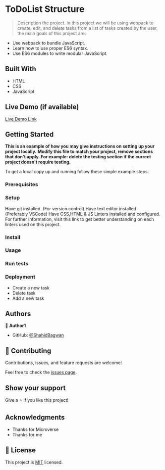 # ToDoList Structure

> Description the project.
In this project we will be using webpack to create, edit, and delete tasks from a list of tasks created by the user, the main goals of this project are:

- Use webpack to bundle JavaScript.
- Learn how to use proper ES6 syntax.
- Use ES6 modules to write modular JavaScript.

## Built With

- HTML
- CSS
- JavaScript

## Live Demo (if available)

[Live Demo Link](https://livedemo.com)


## Getting Started

**This is an example of how you may give instructions on setting up your project locally.**
**Modify this file to match your project, remove sections that don't apply. For example: delete the testing section if the currect project doesn't require testing.**


To get a local copy up and running follow these simple example steps.

### Prerequisites

### Setup
Have git installed. (For version control)
Have text editor installed. (Preferably VSCode)
Have CSS,HTML & JS Linters installed and configured. For further information, visit this link to get better understanding on each linters used on this project.

### Install

### Usage

### Run tests

### Deployment
- Create a new task
- Delete task
-  Add a new task


## Authors

👤 **Author1**

- GitHub: [@ShahidBagwan](https://github.com/Shahid-Bagwan)


## 🤝 Contributing

Contributions, issues, and feature requests are welcome!

Feel free to check the [issues page](../../issues/).

## Show your support

Give a ⭐️ if you like this project!

## Acknowledgments

- Thanks for Microverse 
- Thanks for me

## 📝 License

This project is [MIT](./LICENSE) licensed.

